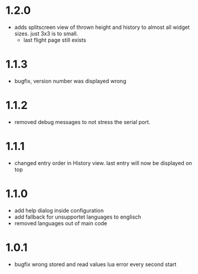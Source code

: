 # 1.2.0
- adds splitscreen view of thrown height and history to almost all widget sizes. just 3x3 is to small.
    - last flight page still exists

# 1.1.3
- bugfix, version number was displayed wrong

# 1.1.2
- removed debug messages to not stress the serial port. 

# 1.1.1
- changed entry order in History view. 
    last entry will now be displayed on top

# 1.1.0
- add help dialog inside configuration
- add fallback for unsupportet languages to englisch
- removed languages out of main code

# 1.0.1
- bugfix wrong stored and read values
    lua error every second start